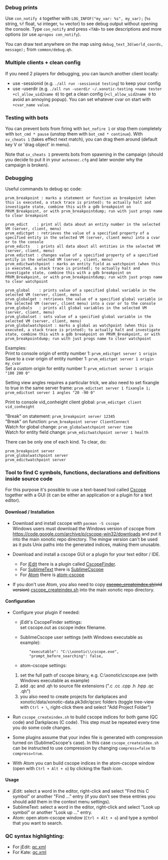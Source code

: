 ### Debug prints

Use `con_notify 4` together with `LOG_INFOF("my_var: %s", my_var);` (`%s` string, `%f` float, `%d` integer, `%v` vector) to see debug output without opening the console. Type `con_notify` and press `<TAB>` to see descriptions and more options (or use `apropos con_notify`).

You can draw text anywhere on the map using `debug_text_3d(world_coords, message);` from `common/debug.qh`.

### Multiple clients + clean config

If you need 2 players for debugging, you can launch another client locally:
 - use -sessionid (e.g. `./all run -sessionid testing`) to keep your config
 - use -userdir (e.g. `./all run -userdir ~/.xonotic-testing +name tester +cl_allow_uid2name 0`) to get a clean config (`+cl_allow_uid2name 0` to avoid an annoying popup). You can set whatever cvar on start with `+cvar_name value`.

### Testing with bots

You can prevent bots from firing with `bot_nofire 1` or stop them completely with `bot_cmd * pause` (unstop them with `bot_cmd * continue`). With `sv_cheats 1` (takes effect next match), you can drag them around (default key V or 'drag object' in menu).

Note that `sv_cheats 1` prevents bots from spawning in the campaign (should you decide to put it in your `autoexec.cfg` and later wonder why the campaign is broken).

### Debugging

Useful commands to debug qc code:
```
prvm_breakpoint : marks a statement or function as breakpoint (when this is executed, a stack trace is printed); to actually halt and investigate state, combine this with a gdb breakpoint on PRVM_Breakpoint, or with prvm_breakpointdump; run with just progs name to clear breakpoint

prvm_edict    : print all data about an entity number in the selected VM (server, client, menu)
prvm_edictget : retrieves the value of a specified property of a specified entity in the selected VM (server, client menu) into a cvar or to the console
prvm_edicts   : prints all data about all entities in the selected VM (server, client, menu)
prvm_edictset : changes value of a specified property of a specified entity in the selected VM (server, client, menu)
prvm_edictwatchpoint : marks an entity field as watchpoint (when this is executed, a stack trace is printed); to actually halt and investigate state, combine this with a gdb breakpoint on PRVM_Breakpoint, or with prvm_breakpointdump; run with just progs name to clear watchpoint

prvm_global    : prints value of a specified global variable in the selected VM (server, client, menu)
prvm_globalget : retrieves the value of a specified global variable in the selected VM (server, client menu) into a cvar or to the console
prvm_globals   : prints all global variables in the selected VM (server, client, menu)
prvm_globalset : sets value of a specified global variable in the selected VM (server, client, menu)
prvm_globalwatchpoint : marks a global as watchpoint (when this is executed, a stack trace is printed); to actually halt and investigate state, combine this with a gdb breakpoint on PRVM_Breakpoint, or with prvm_breakpointdump; run with just progs name to clear watchpoint
```

Examples:  
Print to console origin of entity number 1: `prvm_edictget server 1 origin`  
Save to a cvar origin of entity number 1: `prvm_edictget server 1 origin my_cvar`  
Set a custom origin for entity number 1: `prvm_edictset server 1 origin "100 200 0"`

Setting view angles requires a particular trick, we also need to set fixangle to true in the same server frame:
`prvm_edictset server 1 fixangle 1; prvm_edictset server 1 angles "20 -90 0"`

Print to console vid_conheight client global: `prvm_edictget client vid_conheight`

"Break" on statement: `prvm_breakpoint server 12345`  
"Break" on function: `prvm_breakpoint server ClientConnect`  
Watch for global change: `prvm_globalwatchpoint server time`  
Watch for entity field change: `prvm_edictwatchpoint server 1 health`  

There can be only one of each kind. To clear, do:
```
prvm_breakpoint server
prvm_globalwatchpoint server
prvm_edictwatchpoint server
```

### Tool to find C symbols, functions, declarations and definitions inside source code

For this purpose it's possible to use a text-based tool called [Cscope](https://en.wikipedia.org/wiki/Cscope) together with a GUI (it can be either an application or a plugin for a text editor).

#### Download / Installation

* Download and install cscope with `pacman -S cscope`  
Windows users must download the Windows version of cscope from https://code.google.com/archive/p/cscope-win32/downloads and put it into the main xonotic repo directory. The mingw version can't be used as it puts Unix paths into the generated indices, making them unusable.

* Download and install a cscope GUI or a plugin for your text editor / IDE.
  * For [jEdit](http://www.jedit.org) there is a plugin called [CscopeFinder](http://plugins.jedit.org/plugins/?CscopeFinder).
  * For [SublimeText](https://www.sublimetext.com) there is [SublimeCscope](https://github.com/jgust/SublimeCscope)
  * For [Atom](https://atom.io/) there is [atom-cscope](https://atom.io/packages/atom-cscope)

* If you don't use Atom, you also need to copy ~~[cscope_createindex.sh](uploads/17c725e19be8f4935c30c2506e168405/cscope_createindex.sh)(old version)~~ [cscope_createindex.sh](uploads/451835f6b1894145af06050915256048/cscope_createindex.sh) into the main xonotic repo directory.


#### Configuration

* Configure your plugin if needed:  
  * jEdit's CscopeFinder settings:  
  set cscope.out as cscope index filename.  

  * SublimeCscope user settings (with Windows executable as example):
	```
		"executable": "C:\\xonotic\\cscope.exe",
		"prompt_before_searching": false,
	```

  * atom-cscope settings:
  1. set the full path of cscope binary, e.g. C:\xonotic\cscope.exe (with Windows executable as example)  
  1. add .qc and .qh to source file extensions (".c .cc .cpp .h .hpp .qc .qh")
  1. you also need to create projects for darkplaces and xonotic/data/xonotic-data.pk3dir/qcsrc folders (toggle tree-view with `Ctrl + \`, right-click there and select "Add Project Folder")

* Run `cscope_createindex.sh` to build cscope indices for both game (QC code) and Darkplaces (C code). This step must be repeated every time you do some code changes.

* Some plugins assume that your index file is generated with compression turned on (SublimeCscope's case). In this case `cscope_createindex.sh` can be instructed to use compression by changing `compress=false` to `compress=true`.

* With Atom you can build cscope indices in the atom-cscope window (open with `Ctrl + Alt + o`) by clicking the flash icon.

#### Usage

* jEdit: select a word in the editor, right-click and select "Find this C symbol" or another "Find ..." entry (if you don't see these entries you should add them in the context menu settings).
* SublimeText: select a word in the editor, right-click and select "Look up symbol" or another "Look up ..." entry.
* Atom: open atom-cscope window (`Ctrl + Alt + o`) and type a symbol that you want to search.


### QC syntax highlighting:

* For jEdit: [qc.xml](https://gitlab.com/terencehill/qc-syntax-highlighting-for-jedit/blob/master/qc.xml)
* For Kate: [qc.xml](https://gist.github.com/DefaultUser/998f030ab41a9e8edf4a9f8e703c6350)